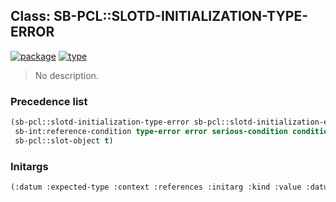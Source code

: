 ## Class: SB-PCL::SLOTD-INITIALIZATION-TYPE-ERROR
[![package](https://img.shields.io/badge/Package-SB--PCL-5f9ea0.svg?style=social&colorA=999999)](../) [![type](https://img.shields.io/badge/Type-Class-5f9ea0.svg?style=social&colorA=999999)](../#class) 

> No description.

### Precedence list
```cl
(sb-pcl::slotd-initialization-type-error sb-pcl::slotd-initialization-error
 sb-int:reference-condition type-error error serious-condition condition
 sb-pcl::slot-object t)
```
### Initargs
```cl
(:datum :expected-type :context :references :initarg :kind :value :datum :value)
```

